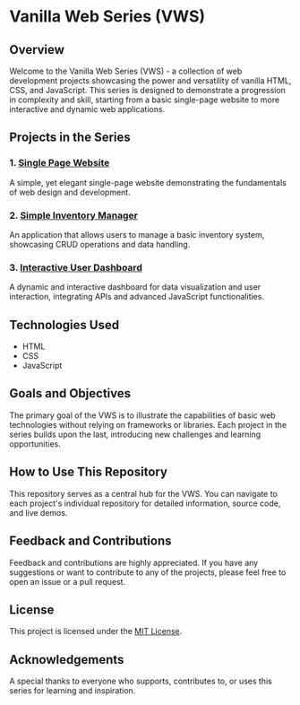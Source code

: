 # Vanilla Web Series (VWS)

## Overview
Welcome to the Vanilla Web Series (VWS) - a collection of web development projects showcasing the power and versatility of vanilla HTML, CSS, and JavaScript. This series is designed to demonstrate a progression in complexity and skill, starting from a basic single-page website to more interactive and dynamic web applications.

## Projects in the Series

### 1. [Single Page Website](link-to-single-page-website-repo)
A simple, yet elegant single-page website demonstrating the fundamentals of web design and development.

### 2. [Simple Inventory Manager](link-to-inventory-manager-repo)
An application that allows users to manage a basic inventory system, showcasing CRUD operations and data handling.

### 3. [Interactive User Dashboard](link-to-user-dashboard-repo)
A dynamic and interactive dashboard for data visualization and user interaction, integrating APIs and advanced JavaScript functionalities.

## Technologies Used
- HTML
- CSS
- JavaScript

## Goals and Objectives
The primary goal of the VWS is to illustrate the capabilities of basic web technologies without relying on frameworks or libraries. Each project in the series builds upon the last, introducing new challenges and learning opportunities.

## How to Use This Repository
This repository serves as a central hub for the VWS. You can navigate to each project's individual repository for detailed information, source code, and live demos.

## Feedback and Contributions
Feedback and contributions are highly appreciated. If you have any suggestions or want to contribute to any of the projects, please feel free to open an issue or a pull request.

## License
This project is licensed under the [MIT License](link-to-license).

## Acknowledgements
A special thanks to everyone who supports, contributes to, or uses this series for learning and inspiration.

